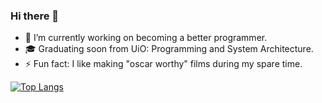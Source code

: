 ### Hi there 👋

<!--
Here are some ideas to get you started:

- 🔭 I’m currently working on ...
- 🌱 I’m currently learning ...
- 👯 I’m looking to collaborate on ...
- 🤔 I’m looking for help with ...
- 💬 Ask me about ...
- 📫 How to reach me: ...
- 😄 Pronouns: ...
- ⚡ Fun fact: ...
-->

- 🔭 I’m currently working on becoming a better programmer.
- 🎓 Graduating soon from UiO: Programming and System Architecture.
- ⚡ Fun fact: I like making "oscar worthy" films during my spare time.

[![Top Langs](https://github-readme-stats.vercel.app/api/top-langs/?username=AlbanXV&layout=compact&theme=dracula)](https://github.com/anuraghazra/github-readme-stats)



<!---
AlbanXV/AlbanXV is a ✨ special ✨ repository because its `README.md` (this file) appears on your GitHub profile.
You can click the Preview link to take a look at your changes.
--->
